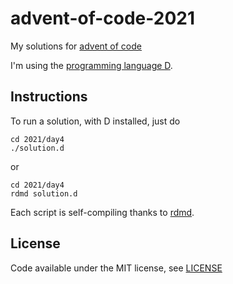# advent-of-code-2021

My solutions for [advent of code](https://adventofcode.com/)

I'm using the [programming language D](https://dlang.org/).

## Instructions

To run a solution, with D installed, just do

```
cd 2021/day4
./solution.d
```

or 

```
cd 2021/day4
rdmd solution.d
```

Each script is self-compiling thanks to [rdmd](https://dlang.org/rdmd.html).

## License

Code available under the MIT license, see [LICENSE](./LICENSE)